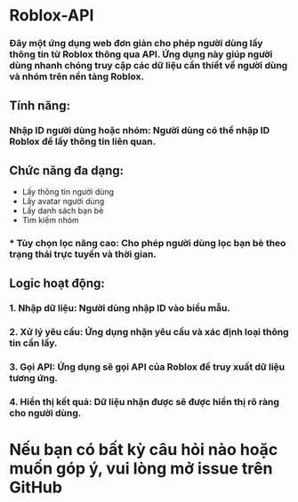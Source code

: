 # Roblox-API
### Đây một ứng dụng web đơn giản cho phép người dùng lấy thông tin từ Roblox thông qua API. Ứng dụng này giúp người dùng nhanh chóng truy cập các dữ liệu cần thiết về người dùng và nhóm trên nền tảng Roblox. 

## Tính năng:

### Nhập ID người dùng hoặc nhóm: Người dùng có thể nhập ID Roblox để lấy thông tin liên quan.

## Chức năng đa dạng:

- Lấy thông tin người dùng
- Lấy avatar người dùng
- Lấy danh sách bạn bè
- Tìm kiếm nhóm

### * Tùy chọn lọc nâng cao: Cho phép người dùng lọc bạn bè theo trạng thái trực tuyến và thời gian. 


## Logic hoạt động:

### 1. Nhập dữ liệu: Người dùng nhập ID vào biểu mẫu.
### 2. Xử lý yêu cầu: Ứng dụng nhận yêu cầu và xác định loại thông tin cần lấy.
### 3. Gọi API: Ứng dụng sẽ gọi API của Roblox để truy xuất dữ liệu tương ứng.
### 4. Hiển thị kết quả: Dữ liệu nhận được sẽ được hiển thị rõ ràng cho người dùng.

# Nếu bạn có bất kỳ câu hỏi nào hoặc muốn góp ý, vui lòng mở issue trên GitHub
